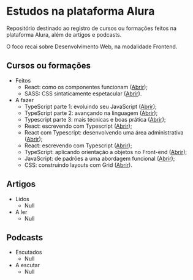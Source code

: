# Estudos na plataforma Alura

Repositório destinado ao registro de cursos ou formações feitos na plataforma Alura, além de artigos e podcasts.

O foco recai sobre Desenvolvimento Web, na modalidade Frontend.

## Cursos ou formações

* Feitos
  * React: como os componentes funcionam ([Abrir](https://www.alura.com.br/curso-online-react-componentes-funcionam));
  * SASS: CSS sintaticamente espetacular ([Abrir](https://www.alura.com.br/curso-online-sass-css-sintaticamente-espetacular)).
* A fazer
  * TypeScript parte 1: evoluindo seu JavaScript ([Abrir](https://www.alura.com.br/curso-online-typescript-evoluindo-javascript));
  * TypeScript parte 2: avançando na linguagem ([Abrir](https://www.alura.com.br/curso-online-typescript-avancando-linguagem));
  * Typescript parte 3: mais técnicas e boas prática ([Abrir](https://www.alura.com.br/curso-online-typescript-tecnicas-boas-praticas));
  * React: escrevendo com Typescript ([Abrir](https://www.alura.com.br/curso-online-react-modernizando-escrever-typescript));
  * React com Typescript: desenvolvendo uma área administrativa ([Abrir](https://www.alura.com.br/curso-online-react-typescript-area-administrativa));
  * React: escrevendo com Typescript ([Abrir](https://www.alura.com.br/curso-online-typescript-orientado-objetos));
  * TypeScript: aplicando orientação a objetos no Front-end ([Abrir](https://www.alura.com.br/curso-online-typescript-orientado-objetos));
  * JavaScript: de padrões a uma abordagem funcional ([Abrir](https://www.alura.com.br/curso-online-javascript-padroes-abordagem-funcional));
  * CSS: construindo layouts com Grid ([Abrir](https://cursos.alura.com.br/course/css-construindo-layouts-com-grid)).

## Artigos

* Lidos
  * Null
* A ler
  * Null

## Podcasts

* Escutados
  * Null
* A escutar
  * Null
